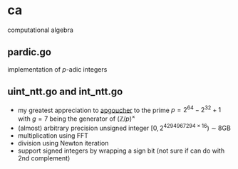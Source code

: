 # ca
computational algebra

## pardic.go

implementation of $p$-adic integers

## uint_ntt.go and int_ntt.go

- my greatest appreciation to [apgoucher](https://cp4space.hatsya.com/2021/09/01/an-efficient-prime-for-number-theoretic-transforms/) to the prime $p = 2^{64} - 2^{32} + 1$ with $g=7$ being the generator of $(\mathbb{Z}/p)^\times$
- (almost) arbitrary precision unsigned integer $[0, 2^{4294967294 \times 16})$ $\sim$ 8GB  
- multiplication using FFT
- division using Newton iteration
- support signed integers by wrapping a sign bit (not sure if can do with 2nd complement)
